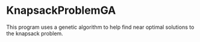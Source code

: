 # KnapsackProblemGA
This program uses a genetic algorithm to help find near optimal solutions to the knapsack problem.
